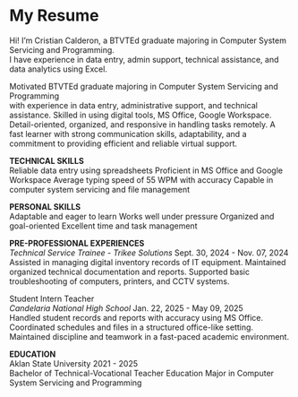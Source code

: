 # My Resume

Hi! I’m Cristian Calderon, a BTVTEd graduate majoring in Computer System Servicing and Programming.  
I have experience in data entry, admin support, technical assistance, and data analytics using Excel.

Motivated BTVTEd graduate majoring in Computer System Servicing and Programming <br>
with experience in data entry, administrative support, and technical assistance. Skilled in using digital tools, MS Office, Google Workspace. Detail-oriented, organized, and responsive in handling tasks remotely. A fast learner with strong communication skills, adaptability, and a commitment to providing efficient and reliable virtual support.

**TECHNICAL SKILLS** <br>
Reliable data entry using spreadsheets
Proficient in MS Office and Google Workspace
Average typing speed of 55 WPM with accuracy
Capable in computer system servicing and file management

**PERSONAL SKILLS** <br>
Adaptable and eager to learn
Works well under pressure
Organized and goal-oriented
Excellent time and task management

**PRE-PROFESSIONAL EXPERIENCES** <br>
_Technical Service Trainee - Trikee Solutions_      Sept. 30, 2024 - Nov. 07, 2024<br>
Assisted in managing digital inventory records of IT equipment.
Maintained organized technical documentation and reports.
Supported basic troubleshooting of computers, printers, and CCTV systems.<br>

Student Intern Teacher<br>
_Candelaria National High School_        Jan. 22, 2025 - May 09, 2025<br>
Handled student records and reports with accuracy using MS Office.
Coordinated schedules and files in a structured office-like setting.
Maintained discipline and teamwork in a fast-paced academic environment.

**EDUCATION** <br>
Aklan State University          2021 - 2025<br>
Bachelor of Technical-Vocational Teacher Education
Major in Computer System Servicing and Programming
